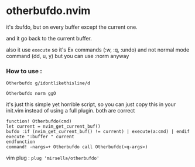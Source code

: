 # otherbufdo.nvim

it's :bufdo, but on every buffer except the current one.</b>

and it go back to the current buffer.</b>

also it use `execute` so it's Ex commands (:w, :q, :undo) and not normal mode command (dd, u, y) but you can use :norm anyway</b>

### How to use :</b>

`Otherbufdo g/idontlikethisline/d`</b>

`Otherbufdo norm ggO`</b>

it's just this simple yet horrible script, so you can just copy this in your init.vim instead of using a full plugin. both are correct
```vim
function! Otherbufdo(cmd)
let current = nvim_get_current_buf() 
bufdo :if (nvim_get_current_buf() != current) | execute(a:cmd) | endif 
execute ":buffer " current
endfunction
command! -nargs=+ Otherbufdo call Otherbufdo(<q-args>)
```

vim plug : 
`plug 'mirsella/otherbufdo'`
